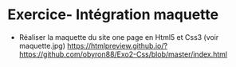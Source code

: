 # Exercice- Intégration maquette
 
 
####

* Réaliser la maquette du site one page en Html5 et Css3 (voir maquette.jpg)
https://htmlpreview.github.io/?https://github.com/obyron88/Exo2-Css/blob/master/index.html
    

